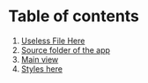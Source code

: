 # Table of contents

1. [Useless File Here](index.js)
2. [Source folder of the app](src)
3. [Main view](src/index.html)
4. [Styles here](src/style)
